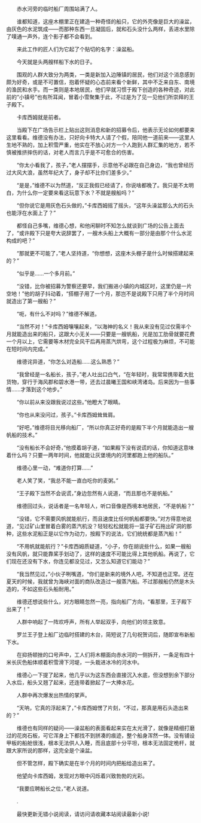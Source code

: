 　　赤水河旁的临时船厂周围站满了人。

　　谁都知道，这座木棚里正在建造一种奇怪的船只，它的外壳像是巨大的澡盆，由灰色的水泥筑成——而那种东西一旦凝固后，就和石头没什么两样，丢进水里除了噗通一声外，连个影子都不会看到。

　　来此工作的匠人们为它起了个贴切的名字：澡盆船。

　　今天就是头两艘样船下水的日子。

　　围观的人群大致分为两类，一类是新加入边陲镇的居民，他们对这个消息感到颇为好奇，或是不可置信，抱着怀疑的心态前来看个新鲜，其中不乏来自东、南境的渔民和水手。而一类则是本地居民，他们早就习惯于殿下创造的各种奇迹，对此前的“小镇号”也有所耳闻，冒着小雪聚集于此，不过是为了见一见他们所崇拜的王子殿下。

　　卡库西姆就是前者。

　　当殿下在广场告示栏上贴出这则消息和新的招募令后，他表示无论如何都要来这里看看。维德没有办法，只好向卡特大人请了个假，陪同他一道前来——这里人生地不熟的，加上积雪严重，他实在不放心对方一个人跑到人群汇集的地方，若不慎被推挤摔伤的话，对老人而言几乎是不可愈合的伤害。

　　“你太小看我了，孩子，”老人摆摆手，示意他不必跟在自己身边，“我也曾经历过大风大浪，虽然年纪大了，身子却不比你们差多少。”

　　“是是，”维德不以为然道，“反正我假已经请了，你说啥都晚了。我只是不太明白，为什么你一定要来看这玩意下水？不就是艘船吗？”

　　“但你说它是用灰色石头做的，”卡库西姆摇了摇头，“这年头澡盆那么大的石头也能浮在水面上了？”

　　都怪自己多嘴，维德心想，和他闲聊时不知怎么就谈到广场的公告上面去了，“或许殿下只是夸大说辞罢了，一艘木头船上大概有一部分是由那个什么水泥构成的吧？”

　　“那就更不可能了，”老人坚持道，“你想想，这座木头棚子是什么时候搭建起来的？”

　　“似乎是……一个多月前。”

　　“没错，比你被招募为警察还要早，我们搬进小镇的内城区时，这里仍是一片空地！”他的胡子抖动着，“搭棚子用了一个月，那岂不是说殿下只用了半个月时间就造出了第一艘船？”

　　“呃，有什么不对吗？”维德不解道。

　　“当然不对！”卡库西姆嚷嚷起来，“以海神的名义！我从来没有见过仅需半个月就能造出来的船只，这跟大小无关——只要是一艘帆船，光是加工肋骨就要花费一个月以上，它需要等木材完全风干后再用蒸汽烘弯，这个过程极为麻烦，不可能在短时间内完成。”

　　维德诧异道，“你怎么对造船……这么熟悉？”

　　“我曾经是一名船长，孩子，”老人吐出口白气，“在年轻时，我常常携带着大批货物，穿行于海风郡和碧水港一带，还去过晨曦王国和峡湾诸岛。后来因为一些事情……才落到这个地步。”

　　“你以前从来没跟我说过这些。”他瞪大了眼睛。

　　“你也从来没问过，孩子。”卡库西姆耸耸肩。

　　“好吧，”维德将目光移向船厂，“所以你真正好奇的是殿下半个月就能造出一艘帆船的技术。”

　　“没有船长不会好奇，”他摸着胡子道，“如果殿下没有说谎的话，你知道这意味着什么吗？只要一两年时间，他就能让灰堡境内的河里都跑上他的船队。”

　　维德心里一动，“难道你打算……”

　　老人笑了笑，“我总不能一直白吃你的麦粥。”

　　“王子殿下当然不会说谎，”身边忽然有人说道，“而且那也不是帆船。”

　　维德回过头，说话者是一名年轻人，听口音像是西境本地居民，“不是帆船？”

　　“没错，它不需要风帆就能航行，而且速度比任何帆船都要快。”对方得意地说道，“见过矿山里冒着白雾的蒸汽机没？轻轻松松就能将一篮子矿石拖出矿洞的那种，这些水泥船正是以它作为动力，按殿下的说法，它们统统都是蒸汽船！”

　　“不用帆就能航行？”卡库西姆质疑道，“小子，你在胡说些什么，如果一艘船没有风帆，就只能靠桨手划动了，这样的速度不可能比得上其他帆船。再说了，它们现在还没有下水，你连见都没见过，又怎么知道它们能动？”

　　“我当然见过，”小伙子咧嘴道，“你们是新来的境外人吧，不知道也正常。还在夏天的时候，我就曾为海峡对面的商队改造过一艘蒸汽船。不过那艘船仍然是木头造的，不如这些石头船耐用。”

　　维德还想说些什么，对方眼睛忽然一亮，指向船厂方向，“看那里，王子殿下出来了！”

　　人群中响起了一阵欢呼声，所有人举起双手，向他们的领主致意。

　　罗兰王子登上船厂边临时搭建的木台，简短说了几句祝贺词后，随即宣布新船下水。

　　在抑扬顿挫的口号声中，工人们将木棚面向赤水河的一侧拆开，一条足有四十米长灰色船体顺着积雪滑下河堤，一头栽进冰冷的河水中。

　　维德心一下提了起来，他几乎以为这东西会直接沉入水底，但没想到余下部分入水后，船头又翘了起来，还连带着掀起了一大捧水花。

　　人群中再次爆发出热情的掌声。

　　“天呐，它真的浮起来了，”卡库西姆愣了片刻，“不过，那真是用石头造出来的？”

　　维德也有同样的疑问——澡盆船的表面看起来实在太光滑了，就像是精细打磨过的花岗石板，可它浑身上下都找不到拼凑的痕迹，整个船身浑然一体。没有铺设甲板的船舱很浅，根本无法供人入睡，而且底部十分平坦，根本无法固定桅杆，就跟大家所说的那样，这完全是个澡盆。

　　但不管怎样，殿下确实是在半个月的时间内把船给造出来了。

　　他望向卡库西姆，发现对方眼中闪烁着兴致勃勃的光彩。

　　“我要应聘船长之位，”老人说道。

　　.

　　最快更新无错小说阅读，请访问请收藏本站阅读最新小说!

